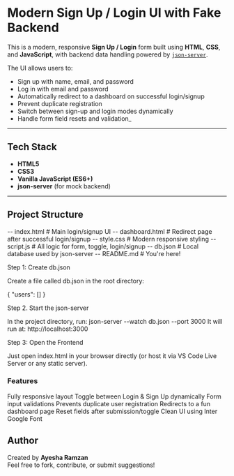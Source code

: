 #  Modern Sign Up / Login UI with Fake Backend

This is a modern, responsive **Sign Up / Login** form built using **HTML**, **CSS**, and **JavaScript**, with backend data handling powered by [`json-server`](https://github.com/typicode/json-server).

The UI allows users to:
- Sign up with name, email, and password
- Log in with email and password
- Automatically redirect to a dashboard on successful login/signup
- Prevent duplicate registration
- Switch between sign-up and login modes dynamically
- Handle form field resets and validation_

---

## Tech Stack

- **HTML5**
- **CSS3**
- **Vanilla JavaScript (ES6+)**
- **json-server** (for mock backend)

---

##  Project Structure


-- index.html # Main login/signup UI
-- dashboard.html # Redirect page after successful login/signup
-- style.css # Modern responsive styling
-- script.js # All logic for form, toggle, login/signup
-- db.json # Local database used by json-server
-- README.md # You're here!

Step 1: Create db.json

Create a file called db.json in the root directory:

{
  "users": []
}

Step 2. Start the json-server

In the project directory, run:
json-server --watch db.json --port 3000
It will run at:
http://localhost:3000

Step 3: Open the Frontend
   
Just open index.html in your browser directly (or host it via VS Code Live Server or any static server).

### Features

Fully responsive layout
Toggle between Login & Sign Up dynamically
Form input validations
Prevents duplicate user registration
Redirects to a fun dashboard page
Reset fields after submission/toggle
Clean UI using Inter Google Font


##  Author

Created by **Ayesha Ramzan**  
Feel free to fork, contribute, or submit suggestions!
